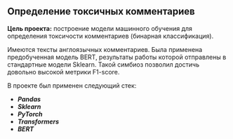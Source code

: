 ## Определение токсичных комментариев

**Цель проекта:** построение модели машинного обучения для определения токсичости комментариев (бинарная классификация).

Имеются тексты англоязычных комментариев. 
Была применена предобученная модель BERT, результаты работы которой отправлены в стандартные модели Sklearn. Такой симбиоз позволил достичь довольно высокой метрики F1-score.

В проекте был применен следующий стек:
* **_Pandas_**
* **_Sklearn_**
* **_PyTorch_**
* **_Transformers_**
* **_BERT_**
